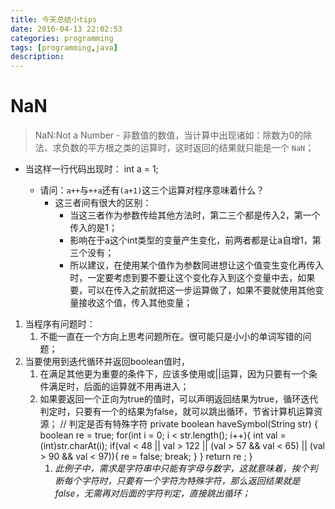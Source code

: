 ```yaml
---
title: 今天总结小tips
date: 2016-04-13 22:02:53
categories: programming
tags: [programming,java]
description:
---
```


# NaN

>  NaN:Not a Number
	- 非数值的数值，当计算中出现诸如：除数为0的除法、求负数的平方根之类的运算时，这时返回的结果就只能是一个 `NaN`；

<!--more-->

- 当这样一行代码出现时：
		int a = 1;

	- 请问：`a++`与`++a`还有`(a+1)`这三个运算对程序意味着什么？
		- 这三者间有很大的区别：
			- 当这三者作为参数传给其他方法时，第二三个都是传入2，第一个传入的是1；
			- 影响在于a这个int类型的变量产生变化，前两者都是让a自增1，第三个没有；
			- 所以建议，在使用某个值作为参数同进想让这个值变生变化再传入时，一定要考虑到要不要让这个变化存入到这个变量中去，如果要，可以在传入之前就把这一步运算做了，如果不要就使用其他变量接收这个值，传入其他变量；



1. 当程序有问题时：
	1. 不能一直在一个方向上思考问题所在。很可能只是小小的单词写错的问题；
2. 当要使用到迭代循环并返回boolean值时，
	1. 在满足其他更为重要的条件下，应该多使用或||运算，因为只要有一个条件满足时，后面的运算就不用再进入；
	2. 如果要返回一个正向为true的值时，可以声明返回结果为true，循环迭代判定时，只要有一个的结果为false，就可以跳出循环，节省计算机运算资源；
			 //	判定是否有特殊字符
			private boolean haveSymbol(String str) {
				boolean re = true;
				for(int i = 0; i < str.length(); i++){
					int val = (int)str.charAt(i);
					if(val < 48 || val > 122 || (val > 57 && val < 65) || (val > 90 && val < 97)){
						re = false;
						break;
					}
				}
				return re ;
			}
		1. *此例子中，需求是字符串中只能有字母与数字，这就意味着，挨个判断每个字符时，只要有一个字符为特殊字符，那么返回结果就是false，无需再对后面的字符判定，直接跳出循环；*

